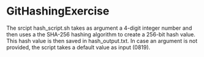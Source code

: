 # GitHashingExercise
The srcipt hash_script.sh takes as argument a 4-digit integer number and then uses a the SHA-256 hashing algorithm to create a 256-bit hash value.
This hash value is then saved in hash_output.txt.
In case an argument is not provided, the script takes a default value as input (0819).  
